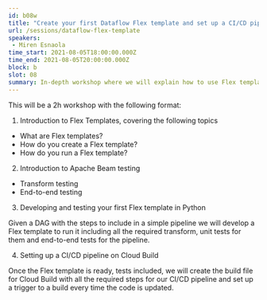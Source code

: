 ```yaml
---
id: b08w
title: "Create your first Dataflow Flex template and set up a CI/CD pipeline for it on Cloud Build"
url: /sessions/dataflow-flex-template
speakers:
 - Miren Esnaola
time_start: 2021-08-05T18:00:00.000Z
time_end: 2021-08-05T20:00:00.000Z
block: b
slot: 08
summary: In-depth workshop where we will explain how to use Flex templates for testing and CI/CD of Beam data pipelines.
---
```


This will be a 2h workshop with the following format:

1. Introduction to Flex Templates, covering the following topics

- What are Flex templates?
- How do you create a Flex template?
- How do you run a Flex template?

2. Introduction to Apache Beam testing

- Transform testing
- End-to-end testing

3. Developing and testing your first Flex template in Python

Given a DAG with the steps to include in a simple pipeline we will develop a Flex template to run it including all the required transform, unit tests for them and end-to-end tests for the pipeline.

4. Setting up a CI/CD pipeline on Cloud Build

Once the Flex template is ready, tests included, we will create the build file for Cloud Build with all the required steps for our CI/CD pipeline and set up a trigger to a build every time the code is updated.